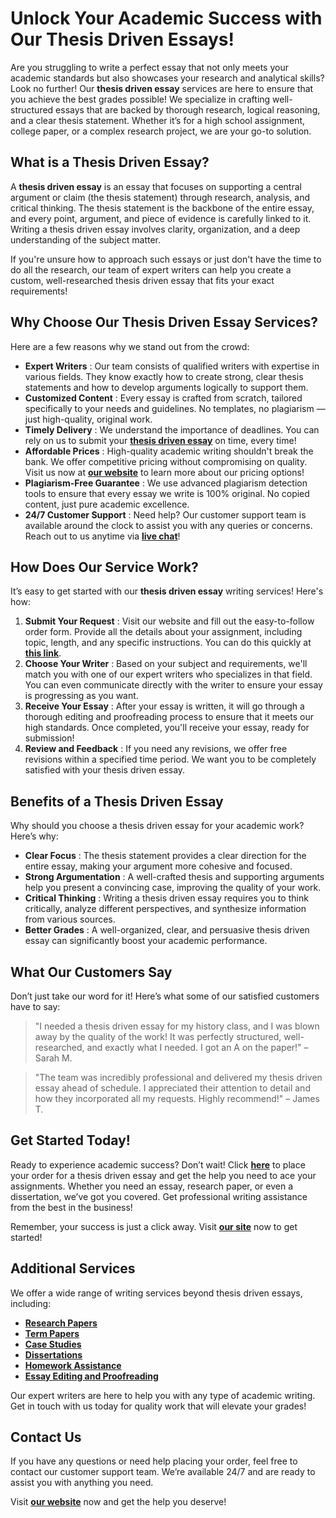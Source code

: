# Unlock Your Academic Success with Our Thesis Driven Essays!

Are you struggling to write a perfect essay that not only meets your academic standards but also showcases your research and analytical skills? Look no further! Our **thesis driven essay** services are here to ensure that you achieve the best grades possible! We specialize in crafting well-structured essays that are backed by thorough research, logical reasoning, and a clear thesis statement. Whether it’s for a high school assignment, college paper, or a complex research project, we are your go-to solution.

## What is a Thesis Driven Essay?

A **thesis driven essay** is an essay that focuses on supporting a central argument or claim (the thesis statement) through research, analysis, and critical thinking. The thesis statement is the backbone of the entire essay, and every point, argument, and piece of evidence is carefully linked to it. Writing a thesis driven essay involves clarity, organization, and a deep understanding of the subject matter.

If you're unsure how to approach such essays or just don't have the time to do all the research, our team of expert writers can help you create a custom, well-researched thesis driven essay that fits your exact requirements!

## Why Choose Our **Thesis Driven Essay** Services?

Here are a few reasons why we stand out from the crowd:

- **Expert Writers** : Our team consists of qualified writers with expertise in various fields. They know exactly how to create strong, clear thesis statements and how to develop arguments logically to support them.
- **Customized Content** : Every essay is crafted from scratch, tailored specifically to your needs and guidelines. No templates, no plagiarism — just high-quality, original work.
- **Timely Delivery** : We understand the importance of deadlines. You can rely on us to submit your [**thesis driven essay**](https://tinyurl.com/topessay?keyword=thesis+driven+essay) on time, every time!
- **Affordable Prices** : High-quality academic writing shouldn't break the bank. We offer competitive pricing without compromising on quality. Visit us now at [**our website**](https://tinyurl.com/topessay?keyword=thesis+driven+essay) to learn more about our pricing options!
- **Plagiarism-Free Guarantee** : We use advanced plagiarism detection tools to ensure that every essay we write is 100% original. No copied content, just pure academic excellence.
- **24/7 Customer Support** : Need help? Our customer support team is available around the clock to assist you with any queries or concerns. Reach out to us anytime via [**live chat**](https://tinyurl.com/topessay?keyword=thesis+driven+essay)!

## How Does Our Service Work?

It’s easy to get started with our **thesis driven essay** writing services! Here's how:

1. **Submit Your Request** : Visit our website and fill out the easy-to-follow order form. Provide all the details about your assignment, including topic, length, and any specific instructions. You can do this quickly at [**this link**](https://tinyurl.com/topessay?keyword=thesis+driven+essay).
2. **Choose Your Writer** : Based on your subject and requirements, we'll match you with one of our expert writers who specializes in that field. You can even communicate directly with the writer to ensure your essay is progressing as you want.
3. **Receive Your Essay** : After your essay is written, it will go through a thorough editing and proofreading process to ensure that it meets our high standards. Once completed, you'll receive your essay, ready for submission!
4. **Review and Feedback** : If you need any revisions, we offer free revisions within a specified time period. We want you to be completely satisfied with your thesis driven essay.

## Benefits of a Thesis Driven Essay

Why should you choose a thesis driven essay for your academic work? Here’s why:

- **Clear Focus** : The thesis statement provides a clear direction for the entire essay, making your argument more cohesive and focused.
- **Strong Argumentation** : A well-crafted thesis and supporting arguments help you present a convincing case, improving the quality of your work.
- **Critical Thinking** : Writing a thesis driven essay requires you to think critically, analyze different perspectives, and synthesize information from various sources.
- **Better Grades** : A well-organized, clear, and persuasive thesis driven essay can significantly boost your academic performance.

## What Our Customers Say

Don’t just take our word for it! Here’s what some of our satisfied customers have to say:

> "I needed a thesis driven essay for my history class, and I was blown away by the quality of the work! It was perfectly structured, well-researched, and exactly what I needed. I got an A on the paper!" – Sarah M.

> "The team was incredibly professional and delivered my thesis driven essay ahead of schedule. I appreciated their attention to detail and how they incorporated all my requests. Highly recommend!" – James T.

## Get Started Today!

Ready to experience academic success? Don’t wait! Click [**here**](https://tinyurl.com/topessay?keyword=thesis+driven+essay) to place your order for a thesis driven essay and get the help you need to ace your assignments. Whether you need an essay, research paper, or even a dissertation, we’ve got you covered. Get professional writing assistance from the best in the business!

Remember, your success is just a click away. Visit [**our site**](https://tinyurl.com/topessay?keyword=thesis+driven+essay) now to get started!

## Additional Services

We offer a wide range of writing services beyond thesis driven essays, including:

- [**Research Papers**](https://tinyurl.com/topessay?keyword=thesis+driven+essay)
- [**Term Papers**](https://tinyurl.com/topessay?keyword=thesis+driven+essay)
- [**Case Studies**](https://tinyurl.com/topessay?keyword=thesis+driven+essay)
- [**Dissertations**](https://tinyurl.com/topessay?keyword=thesis+driven+essay)
- [**Homework Assistance**](https://tinyurl.com/topessay?keyword=thesis+driven+essay)
- [**Essay Editing and Proofreading**](https://tinyurl.com/topessay?keyword=thesis+driven+essay)

Our expert writers are here to help you with any type of academic writing. Get in touch with us today for quality work that will elevate your grades!

## Contact Us

If you have any questions or need help placing your order, feel free to contact our customer support team. We’re available 24/7 and are ready to assist you with anything you need.

Visit [**our website**](https://tinyurl.com/topessay?keyword=thesis+driven+essay) now and get the help you deserve!
